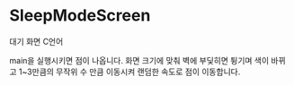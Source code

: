 # SleepModeScreen
대기 화면 C언어

main을 실행시키면 점이 나옵니다.
화면 크기에 맞춰 벽에 부딫히면 튕기며 색이 바뀌고 1~3만큼의 무작위 수 만큼 이동시켜 랜덤한 속도로 점이 이동합니다.
